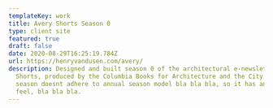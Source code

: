 ```yaml
---
templateKey: work
title: Avery Shorts Season 0
type: client site
featured: true
draft: false
date: 2020-08-29T16:25:19.784Z
url: https://henryvandusen.com/avery/
description: Designed and built season 0 of the architectural e-newsletter Avery
  Shorts, produced by the Columbia Books for Architecture and the City. This
  season doesnt adhere to annual season model bla bla bla, so it has an ongoing
  feel, bla bla bla.
---
```

